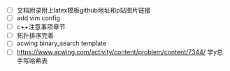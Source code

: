 - [ ] 文档附录附上latex模板github地址和p站图片链接
- [ ] add vim config 
- [ ] c++注意事项章节
- [ ] 拓扑排序完善
- [ ] acwing binary_search template
- [ ] https://www.acwing.com/activity/content/problem/content/7344/ 学y总手写哈希表